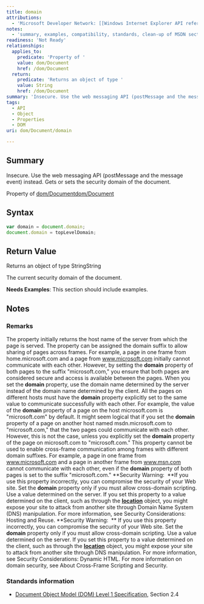 ```yaml
---
title: domain
attributions:
  - 'Microsoft Developer Network: [[Windows Internet Explorer API reference](http://msdn.microsoft.com/en-us/library/ie/hh828809%28v=vs.85%29.aspx) Article]'
notes:
  - 'summary, examples, compatibility, standards, clean-up of MSDN sections'
readiness: 'Not Ready'
relationships:
  applies_to:
    predicate: 'Property of '
    value: dom/Document
    href: /dom/Document
  return:
    predicate: 'Returns an object of type '
    value: String
    href: /dom/Document
summary: 'Insecure. Use the web messaging API (postMessage and the message event) instead. Gets or sets the security domain of the document.'
tags:
  - API
  - Object
  - Properties
  - DOM
uri: dom/Document/domain

---
```

## <span>Summary</span>

Insecure. Use the web messaging API (postMessage and the message event) instead. Gets or sets the security domain of the document.

Property of [dom/Document](/dom/Document)[dom/Document](/dom/Document)

## <span>Syntax</span>

``` js
var domain = document.domain;
document.domain = topLevelDomain;
```

## <span>Return Value</span>

Returns an object of type StringString

The current security domain of the document.

**Needs Examples**: This section should include examples.

## <span>Notes</span>

### <span>Remarks</span>

The property initially returns the host name of the server from which the page is served. The property can be assigned the domain suffix to allow sharing of pages across frames. For example, a page in one frame from home.microsoft.com and a page from www.microsoft.com initially cannot communicate with each other. However, by setting the **domain** property of both pages to the suffix "microsoft.com," you ensure that both pages are considered secure and access is available between the pages. When you set the **domain** property, use the domain name determined by the server instead of the domain name determined by the client. All the pages on different hosts must have the **domain** property explicitly set to the same value to communicate successfully with each other. For example, the value of the **domain** property of a page on the host microsoft.com is "microsoft.com" by default. It might seem logical that if you set the **domain** property of a page on another host named msdn.microsoft.com to "microsoft.com," that the two pages could communicate with each other. However, this is not the case, unless you explicitly set the **domain** property of the page on microsoft.com to "microsoft.com." This property cannot be used to enable cross-frame communication among frames with different domain suffixes. For example, a page in one frame from www.microsoft.com and a page in another frame from www.msn.com cannot communicate with each other, even if the **domain** property of both pages is set to the suffix "microsoft.com." **Security Warning:  **If you use this property incorrectly, you can compromise the security of your Web site. Set the **domain** property only if you must allow cross-domain scripting. Use a value determined on the server. If you set this property to a value determined on the client, such as through the [**location**](/dom/Location) object, you might expose your site to attack from another site through Domain Name System (DNS) manipulation. For more information, see Security Considerations: Hosting and Reuse. **Security Warning:  ** If you use this property incorrectly, you can compromise the security of your Web site. Set the **domain** property only if you must allow cross-domain scripting. Use a value determined on the server. If you set this property to a value determined on the client, such as through the [**location**](/dom/Location) object, you might expose your site to attack from another site through DNS manipulation. For more information, see Security Considerations: Dynamic HTML. For more information on domain security, see About Cross-Frame Scripting and Security.

### <span>Standards information</span>

-   [Document Object Model (DOM) Level 1 Specification](http://go.microsoft.com/fwlink/p/?linkid=161725), Section 2.4
